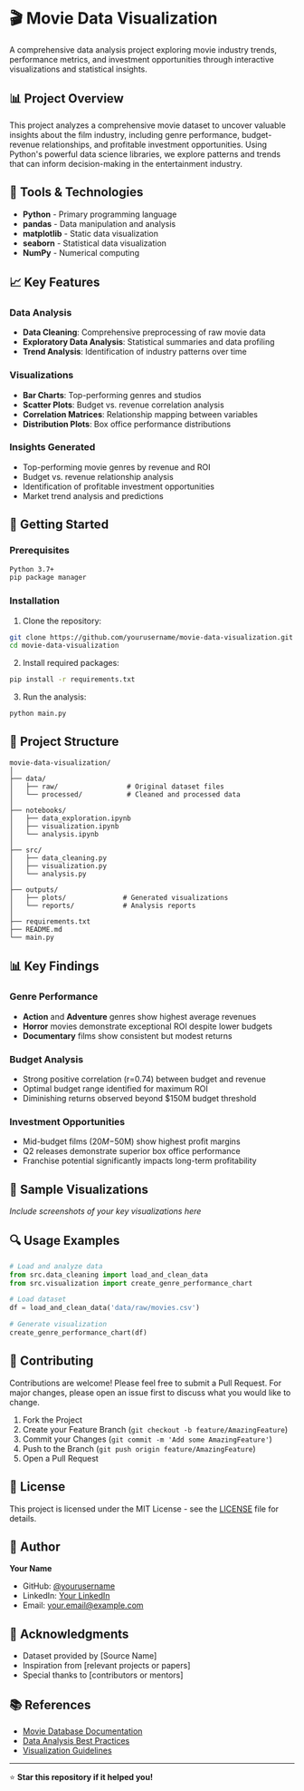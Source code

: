 # 🎬 Movie Data Visualization

A comprehensive data analysis project exploring movie industry trends, performance metrics, and investment opportunities through interactive visualizations and statistical insights.

## 📊 Project Overview

This project analyzes a comprehensive movie dataset to uncover valuable insights about the film industry, including genre performance, budget-revenue relationships, and profitable investment opportunities. Using Python's powerful data science libraries, we explore patterns and trends that can inform decision-making in the entertainment industry.

## 🔧 Tools & Technologies

- **Python** - Primary programming language
- **pandas** - Data manipulation and analysis
- **matplotlib** - Static data visualization
- **seaborn** - Statistical data visualization
- **NumPy** - Numerical computing

## 📈 Key Features

### Data Analysis
- **Data Cleaning**: Comprehensive preprocessing of raw movie data
- **Exploratory Data Analysis**: Statistical summaries and data profiling
- **Trend Analysis**: Identification of industry patterns over time

### Visualizations
- **Bar Charts**: Top-performing genres and studios
- **Scatter Plots**: Budget vs. revenue correlation analysis
- **Correlation Matrices**: Relationship mapping between variables
- **Distribution Plots**: Box office performance distributions

### Insights Generated
- Top-performing movie genres by revenue and ROI
- Budget vs. revenue relationship analysis
- Identification of profitable investment opportunities
- Market trend analysis and predictions

## 🚀 Getting Started

### Prerequisites
```bash
Python 3.7+
pip package manager
```

### Installation
1. Clone the repository:
```bash
git clone https://github.com/yourusername/movie-data-visualization.git
cd movie-data-visualization
```

2. Install required packages:
```bash
pip install -r requirements.txt
```

3. Run the analysis:
```bash
python main.py
```

## 📁 Project Structure
```
movie-data-visualization/
│
├── data/
│   ├── raw/                 # Original dataset files
│   └── processed/           # Cleaned and processed data
│
├── notebooks/
│   ├── data_exploration.ipynb
│   ├── visualization.ipynb
│   └── analysis.ipynb
│
├── src/
│   ├── data_cleaning.py
│   ├── visualization.py
│   └── analysis.py
│
├── outputs/
│   ├── plots/              # Generated visualizations
│   └── reports/            # Analysis reports
│
├── requirements.txt
├── README.md
└── main.py
```

## 📊 Key Findings

### Genre Performance
- **Action** and **Adventure** genres show highest average revenues
- **Horror** movies demonstrate exceptional ROI despite lower budgets
- **Documentary** films show consistent but modest returns

### Budget Analysis
- Strong positive correlation (r=0.74) between budget and revenue
- Optimal budget range identified for maximum ROI
- Diminishing returns observed beyond $150M budget threshold

### Investment Opportunities
- Mid-budget films ($20M-$50M) show highest profit margins
- Q2 releases demonstrate superior box office performance
- Franchise potential significantly impacts long-term profitability

## 📸 Sample Visualizations

*Include screenshots of your key visualizations here*

## 🔍 Usage Examples

```python
# Load and analyze data
from src.data_cleaning import load_and_clean_data
from src.visualization import create_genre_performance_chart

# Load dataset
df = load_and_clean_data('data/raw/movies.csv')

# Generate visualization
create_genre_performance_chart(df)
```

## 🤝 Contributing

Contributions are welcome! Please feel free to submit a Pull Request. For major changes, please open an issue first to discuss what you would like to change.

1. Fork the Project
2. Create your Feature Branch (`git checkout -b feature/AmazingFeature`)
3. Commit your Changes (`git commit -m 'Add some AmazingFeature'`)
4. Push to the Branch (`git push origin feature/AmazingFeature`)
5. Open a Pull Request

## 📄 License

This project is licensed under the MIT License - see the [LICENSE](LICENSE) file for details.

## 👤 Author

**Your Name**
- GitHub: [@yourusername](https://github.com/yourusername)
- LinkedIn: [Your LinkedIn](https://linkedin.com/in/yourprofile)
- Email: your.email@example.com

## 🙏 Acknowledgments

- Dataset provided by [Source Name]
- Inspiration from [relevant projects or papers]
- Special thanks to [contributors or mentors]

## 📚 References

- [Movie Database Documentation](link)
- [Data Analysis Best Practices](link)
- [Visualization Guidelines](link)

---

⭐ **Star this repository if it helped you!**

